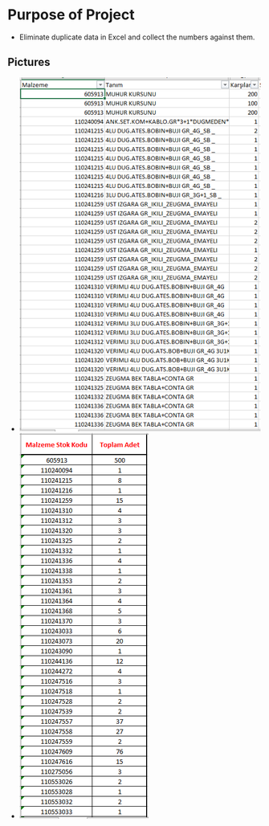 # Purpose of Project
- Eliminate duplicate data in Excel and collect the numbers against them.

## Pictures
- ![](images/first.PNG)
- ![](images/second.PNG)